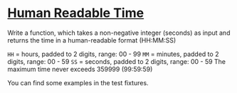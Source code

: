 # [Human Readable Time](https://www.codewars.com/kata/52685f7382004e774f0001f7/train/javascript)

Write a function, which takes a non-negative integer (seconds) as input and returns the time in a human-readable format (HH:MM:SS)

`HH` = hours, padded to 2 digits, range: 00 - 99
`MM` = minutes, padded to 2 digits, range: 00 - 59
`SS` = seconds, padded to 2 digits, range: 00 - 59
The maximum time never exceeds 359999 (99:59:59)

You can find some examples in the test fixtures.
